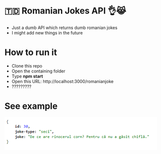 # 🇹🇩 Romanian Jokes API 👌😹 
 * Just a dumb API which returns dumb romanian jokes
 * I might add new things in the future

# How to run it
* Clone this repo
* Open the containing folder
* Type **npm start**
* Open this URL: http://localhost:3000/romanianjoke
* ?????????

# See example

![Example result](https://github.com/tutyamxx/Romanian-Jokes-API/blob/master/randomjokeresult.PNG)
